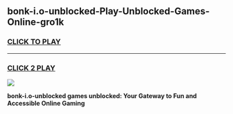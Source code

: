 
## bonk-i.o-unblocked-Play-Unblocked-Games-Online-gro1k
<h3>
<a href="https://premium76.site?title=bonk-i.o-unblocked&ref=25A">CLICK TO PLAY</a></h3>
<hr>

<h3>
<a href="https://premium76.site?title=bonk-i.o-unblocked&ref=25A">CLICK 2 PLAY</a>
  
</h3>

<a href="https://premium76.site?title=bonk-i.o-unblocked&ref=25A"><img src="https://clearcache.store/games.png"></a>


**bonk-i.o-unblocked games unblocked: Your Gateway to Fun and Accessible Online Gaming**
